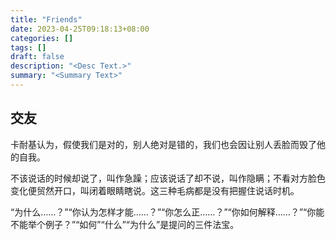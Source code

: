 ```yaml
---
title: "Friends"
date: 2023-04-25T09:18:13+08:00
categories: []
tags: []
draft: false
description: "<Desc Text.>"
summary: "<Summary Text>"
---
```


## 交友

卡耐基认为，假使我们是对的，别人绝对是错的，我们也会因让别人丢脸而毁了他的自我。

不该说话的时候却说了，叫作急躁；应该说话了却不说，叫作隐瞒；不看对方脸色变化便贸然开口，叫闭着眼睛瞎说。这三种毛病都是没有把握住说话时机。

“为什么……？”“你认为怎样才能……？”“你怎么正……？”“你如何解释……？”“你能不能举个例子？”“如何”“什么”“为什么”是提问的三件法宝。

